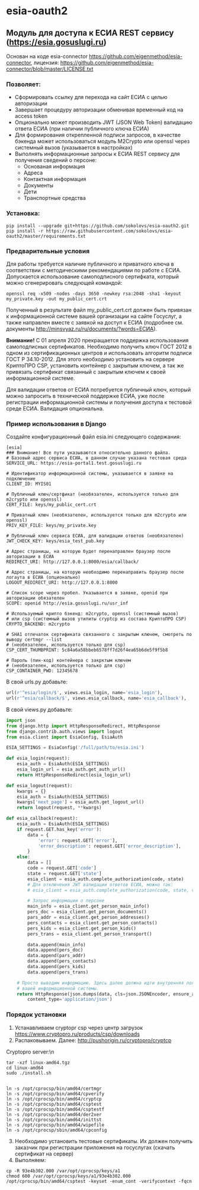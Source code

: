 # esia-oauth2
## Модуль для доступа к ЕСИА REST сервису (https://esia.gosuslugi.ru)
Основан на коде esia-connector https://github.com/eigenmethod/esia-connector, лицензия: https://github.com/eigenmethod/esia-connector/blob/master/LICENSE.txt

### Позволяет:
* Сформировать ссылку для перехода на сайт ЕСИА с целью авторизации
* Завершает процедуру авторизации обменивая временный код на access token
* Опционально может производить JWT (JSON Web Token) валидацию ответа ЕСИА (при наличии публичного ключа ЕСИА)
* Для формирования открепленной подписи запросов, в качестве бэкенда может использоваться
  модуль M2Crypto или openssl через системный вызов (указывается в настройках)
* Выполнять информационные запросы к ЕСИА REST сервису для получения сведений о персоне:
    * Основаная информация
    * Адреса
    * Контактная информация
    * Документы
    * Дети
    * Транспортные средства

### Установка:
```
pip install --upgrade git+https://github.com/sokolovs/esia-oauth2.git
pip install -r https://raw.githubusercontent.com/sokolovs/esia-oauth2/master/requirements.txt
```

### Предварительные условия

Для работы требуется наличие публичного и приватного ключа в соответствии с методическими рекомендациями
по работе с ЕСИА. Допускается использование самоподписного сертифката, который можно сгенерировать
следующей командой:
```
openssl req -x509 -nodes -days 3650 -newkey rsa:2048 -sha1 -keyout my_private.key -out my_public_cert.crt
```

Полученный в результате файл my_public_cert.crt должен быть привязан к информационной системе вашей организации
на сайте Госуслуг, а также направлен вместе с заявкой на доступ к ЕСИА
(подробнее см. документы http://minsvyaz.ru/ru/documents/?words=ЕСИА).

**Внимание!** С 01 апреля 2020 прекращается поддержка использования самоподписных сертификатов. Необходимо
получить ключ ГОСТ 2012 в одном из сертификационных центров и использовать алгоритм подписи ГОСТ Р 34.10-2012.
Для этого необходимо установить на сервере КриптоПРО CSP, установить контейнер с закрытым ключем, а так же
привязать сертификат связанный с закрытым ключем к своей информационной системе.

Для валидации ответов от ЕСИА потребуется публичный ключ, который можно запросить в технической поддержке ЕСИА,
уже после регистрации информационной системы и получения доступа к тестовой среде ЕСИА. Валидация опциональна.

### Пример использования в Django

Создайте конфигурационный файл esia.ini следующего содержания:
```
[esia]
### Внимание! Все пути указываются относительно данного файла.
# Базовый адрес сервиса ЕСИА, в данном случае указана тестовая среда
SERVICE_URL: https://esia-portal1.test.gosuslugi.ru

# Идентификатор информационной системы, указывается в заявке на подключение
CLIENT_ID: MYIS01

# Публичный ключ/сертфикат (необязателен, используется только для m2crypto или openssl)
CERT_FILE: keys/my_public_cert.crt

# Приватный ключ (необязателен, используется только для m2crypto или openssl)
PRIV_KEY_FILE: keys/my_private.key

# Публичный ключ сервиса ЕСИА, для валидации ответов (необязателен)
JWT_CHECK_KEY: keys/esia_test_pub.key

# Адрес страницы, на которую будет перенаправлен браузер после авторизации в ЕСИА
REDIRECT_URI: http://127.0.0.1:8000/esia/callback/

# Адрес страницы, на которую необходимо перенаправить браузер после логаута в ЕСИА (опционально)
LOGOUT_REDIRECT_URI: http://127.0.0.1:8000

# Список scope через пробел. Указывается в заявке, openid при авторизации обязателен
SCOPE: openid http://esia.gosuslugi.ru/usr_inf

# Используемый крипто бэкенд: m2crypto, openssl (системный вызов)
# или csp (системный вызов утилиты cryptcp из состава КриптоПРО CSP)
CRYPTO_BACKEND: m2crypto

# SHA1 отпечаток сертификата связанного с закрытым ключем, смотреть по выводу certmgr --list
# (необязателен, используется только для csp)
CSP_CERT_THUMBPRINT: 5c84a6a58bbeb6578ff7d26f4ea65b6de5f9f5b8

# Пароль (пин-код) контейнера с закрктым ключем
# (необязателен, используется только для csp)
CSP_CONTAINER_PWD: 12345678
```

В свой urls.py добавьте:
```python
url(r'^esia/login/$', views.esia_login, name='esia_login'),
url(r'^esia/callback/$', views.esia_callback, name='esia_callback'),
```

В свой views.py добавьте:
```python
import json
from django.http import HttpResponseRedirect, HttpResponse
from django.contrib.auth.views import logout
from esia.client import EsiaConfig, EsiaAuth

ESIA_SETTINGS = EsiaConfig('/full/path/to/esia.ini')

def esia_login(request):
    esia_auth = EsiaAuth(ESIA_SETTINGS)
    esia_login_url = esia_auth.get_auth_url()
    return HttpResponseRedirect(esia_login_url)

def esia_logout(request):
    kwargs = {}
    esia_auth = EsiaAuth(ESIA_SETTINGS)
    kwargs['next_page'] = esia_auth.get_logout_url()
    return logout(request, **kwargs)

def esia_callback(request):
    esia_auth = EsiaAuth(ESIA_SETTINGS)
    if request.GET.has_key('error'):
        data = {
            'error': request.GET['error'],
            'error_description': request.GET['error_description'],
        }
    else:
        data = []
        code = request.GET['code']
        state = request.GET['state']
        esia_client = esia_auth.complete_authorization(code, state)
        # Для отключения JWT валидации ответов ЕСИА, можно так:
        # esia_client = esia_auth.complete_authorization(code, state, validate_token=False)

        # Запрос информации о персоне
        main_info = esia_client.get_person_main_info()
        pers_doc = esia_client.get_person_documents()
        pars_addr = esia_client.get_person_addresses()
        pers_contacts = esia_client.get_person_contacts()
        pers_kids = esia_client.get_person_kids()
        pers_trans = esia_client.get_person_transport()

        data.append(main_info)
        data.append(pers_doc)
        data.append(pars_addr)
        data.append(pers_contacts)
        data.append(pers_kids)
        data.append(pers_trans)

    # Просто выводим информацию. Здесь далее должна идти внутренняя логика авторизации
    # вашей информационной системы.
    return HttpResponse(json.dumps(data, cls=json.JSONEncoder, ensure_ascii=False, indent=4),
        content_type='application/json')
```


### Порядок установки

1. Устанавливаем cryptopr csp через центр загрузок https://www.cryptopro.ru/products/csp/downloads
2. Распаковываем. Далее:
http://pushorigin.ru/cryptopro/cryptcp

Cryptopro server:\n
```
tar -xzf linux-amd64.tgz
cd linux-amd64
sudo ./install.sh


ln -s /opt/cprocsp/bin/amd64/certmgr
ln -s /opt/cprocsp/bin/amd64/cpverify
ln -s /opt/cprocsp/bin/amd64/cryptcp
ln -s /opt/cprocsp/bin/amd64/csptest
ln -s /opt/cprocsp/bin/amd64/csptestf
ln -s /opt/cprocsp/bin/amd64/der2xer
ln -s /opt/cprocsp/bin/amd64/inittst
ln -s /opt/cprocsp/bin/amd64/wipefile
ln -s /opt/cprocsp/sbin/amd64/cpconfig
```
3. Необходимо установить тестовые сертификаты. Их должен получить заказчик при регистрации приложения на госуслугах (скачать сертификат на сервер)
4. Выполняем:
```
cp -R 93e4b302.000 /var/opt/cprocsp/keys/a1
chmod 600 /var/opt/cprocsp/keys/a1/93e4b302.000
/opt/cprocsp/bin/amd64/csptest -keyset -enum_cont -verifycontext -fqcn 



```
